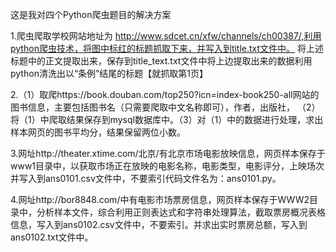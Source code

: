 这是我对四个Python爬虫题目的解决方案

1.爬虫爬取学校网站地址为 http://www.sdcet.cn/xfw/channels/ch00387/,利用python爬虫技术，将图中标红的标题抓取下来，并写入到title.txt文件中。 将上述标题中的正文提取出来，保存到title_text.txt文件中将上边提取出来的数据利用python清洗出以“条例”结尾的标题【就抓取第1页】

2.（1）取爬https://book.douban.com/top250?icn=index-book250-all网站的图书信息，主要包括图书名（只需要爬取中文名称即可），作者，出版社， （2）将（1）中爬取结果保存到mysql数据库中。（3）对（1）中的数据进行处理，求出样本网页的图书平均分，结果保留两位小数。

3.网址http://theater.xtime.com/北京/有北京市场电影放映信息，网页样本保存于www1目录中，以获取市场正在放映的电影名称，电影类型，电影评分，上映场次并写入到ans0101.csv文件中，不要索引代码文件名为：ans0101.py。

4.网址http://bor8848.com/中有电影市场票房信息，网页样本保存于WWW2目录中，分析样本文件，综合利用正则表达式和字符串处理算法，截取票房概况表格信息，写入到ans0102.csv文件中，不要索引。并求出实时票房总额，写入到ans0102.txt文件中。